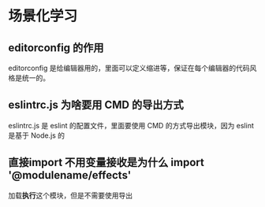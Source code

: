 # 场景化学习

## editorconfig 的作用
editorconfig 是给编辑器用的，里面可以定义缩进等，保证在每个编辑器的代码风格是统一的。

## eslintrc.js 为啥要用 CMD 的导出方式
eslintrc.js 是 eslint 的配置文件，里面要使用 CMD 的方式导出模块，因为 eslint 是基于 Node.js 的 


## 直接import 不用变量接收是为什么 import '@modulename/effects'
加载**执行**这个模块，但是不需要使用导出
